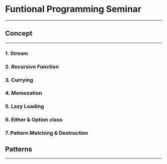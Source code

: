 # Funtional Programming Seminar
____

## Concept
____
### 1. Stream
### 2. Recursive Function
### 3. Currying
### 4. Memozation
### 5. Lazy Loading
### 6. Either & Option class
### 7. Pattern Matching & Destruction

## Patterns
____
